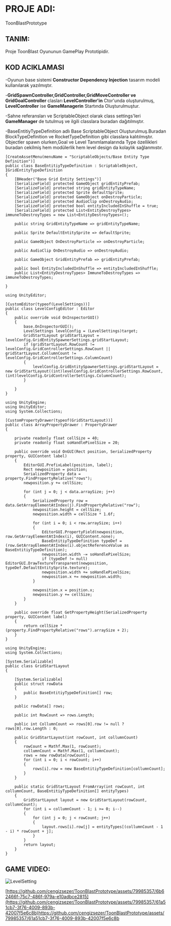 # PROJE ADI: 
ToonBlastPrototype 
## TANIM: 
Proje ToonBlast Oyununun GamePlay Prototipidir.
## KOD ACIKLAMASI
-Oyunun base sistemi **Constructor Dependency Injection** tasarım modeli kullanılarak yazılmıştır. <br/>

-**GridSpawnController,GridController,GridMoveController ve GridGoalController** clasları **LevelController'in** Ctor'unda oluşturulmuş, **LevelController** ise **GameManagerin** Startında Oluşturulmuştur.

-Sahne referansları ve ScriptableObject olarak class settings'leri **GameManager** de tutulmuş ve ilgili classlara buradan dağıtılmıştır.<br/>

-BaseEntitiyTypeDefinition adlı Base ScriptableObject Oluşturulmuş.Buradan BlockTypeDefinition ve RocketTypeDefinition gibi classlara kalıtılmıştır. Objectler spawn olurken,Goal ve Level Tanımlamalarında Type özellikleri buradan cekilmiş hem modülerlik hem level design da kolaylık sağlanmıstır.

```
[CreateAssetMenu(menuName = "ScriptableObjects/Base Entity Type Definition")]
public class BaseEntitiyTypeDefinition : ScriptableObject, IGridEntityTypeDefinition
{
    [BHeader("Base Grid Entity Settings")]
    [SerializeField] protected GameObject gridEntityPrefab;
    [SerializeField] protected string gridEntityTypeName;
    [SerializeField] protected Sprite defaultSprite;
    [SerializeField] protected GameObject onDestroyParticle;
    [SerializeField] protected AudioClip onDestroyAudio;
    [SerializeField] protected bool entityIncludedInShuffle = true;
    [SerializeField] protected List<EntityDestroyTypes> immuneToDestroyTypes = new List<EntityDestroyTypes>();

    public string GridEntityTypeName => gridEntityTypeName;

    public Sprite DefaultEntitySprite => defaultSprite;

    public GameObject OnDestroyParticle => onDestroyParticle;

    public AudioClip OnDestroyAudio => onDestroyAudio;

    public GameObject GridEntityPrefab => gridEntityPrefab;

    public bool EntityIncludedInShuffle => entityIncludedInShuffle;
    public List<EntityDestroyTypes> ImmuneToDestroyTypes => immuneToDestroyTypes;
   
}
```
```
using UnityEditor;

[CustomEditor(typeof(LevelSettings))]
public class LevelConfigEditor : Editor
{
    public override void OnInspectorGUI()
    {
        base.OnInspectorGUI();
        LevelSettings levelConfig = (LevelSettings)target;
        GridStartLayout gridStartLayout = levelConfig.GridEntitySpawnerSettings.gridStartLayout;
        if (gridStartLayout.RowCount != levelConfig.GridControllerSettings.RowCount || gridStartLayout.CollumnCount != levelConfig.GridControllerSettings.ColumnCount)
        {
            levelConfig.GridEntitySpawnerSettings.gridStartLayout = new GridStartLayout((int)levelConfig.GridControllerSettings.RowCount, (int)levelConfig.GridControllerSettings.ColumnCount);
        }

    }
}
```
```
using UnityEngine;
using UnityEditor;
using System.Collections;

[CustomPropertyDrawer(typeof(GridStartLayout))]
public class ArrayPropertyDrawer : PropertyDrawer
{

	private readonly float cellSize = 40;
	private readonly float soHandlePixelSize = 20;

	public override void OnGUI(Rect position, SerializedProperty property, GUIContent label)
	{
		EditorGUI.PrefixLabel(position, label);
		Rect newposition = position;
		SerializedProperty data = property.FindPropertyRelative("rows");
		newposition.y += cellSize;

		for (int j = 0; j < data.arraySize; j++)
		{
			SerializedProperty row = data.GetArrayElementAtIndex(j).FindPropertyRelative("row");
			newposition.height = cellSize;
			newposition.width = cellSize * 1.6f;

			for (int i = 0; i < row.arraySize; i++)
			{
				EditorGUI.PropertyField(newposition, row.GetArrayElementAtIndex(i), GUIContent.none);
				BaseEntitiyTypeDefinition typeDef = (row.GetArrayElementAtIndex(i).objectReferenceValue as BaseEntitiyTypeDefinition);
				newposition.width -= soHandlePixelSize;
				if (typeDef != null) EditorGUI.DrawTextureTransparent(newposition, typeDef.DefaultEntitySprite.texture);
				newposition.width += soHandlePixelSize;
				newposition.x += newposition.width;
			}

			newposition.x = position.x;
			newposition.y += cellSize;
		}
	}

	public override float GetPropertyHeight(SerializedProperty property, GUIContent label)
	{
		return cellSize * (property.FindPropertyRelative("rows").arraySize + 2);
	}
}
```
```
using UnityEngine;
using System.Collections;

[System.Serializable]
public class GridStartLayout
{

    [System.Serializable]
    public struct rowData
    {
        public BaseEntitiyTypeDefinition[] row;
    }

    public rowData[] rows;

    public int RowCount => rows.Length;

    public int CollumnCount => rows[0].row != null ? rows[0].row.Length : 0;

    public GridStartLayout(int rowCount, int collumnCount)
    {
        rowCount = Mathf.Max(1, rowCount);
        collumnCount = Mathf.Max(1, collumnCount);
        rows = new rowData[rowCount];
        for (int i = 0; i < rowCount; i++)
        {
            rows[i].row = new BaseEntitiyTypeDefinition[collumnCount];
        }
    }

    public static GridStartLayout FromArray(int rowCount, int collumnCount, BaseEntitiyTypeDefinition[] entityTypes)
    {
        GridStartLayout layout = new GridStartLayout(rowCount, collumnCount);
        for (int i = collumnCount - 1; i >= 0; i--)
        {
            for (int j = 0; j < rowCount; j++)
            {
                layout.rows[i].row[j] = entityTypes[(collumnCount - 1 - i) * rowCount + j];
            }
        }
        return layout;
    }
}
```

## GAME VIDEO:

![LevelSetting](https://github.com/cengizsezer/ToonBlastPrototype/assets/79985357/eaf597c0-3c25-4c85-8e84-0739b1baabff)



[https://github.com/cengizsezer/ToonBlastPrototype/assets/79985357/6b62466f-75c7-486f-979a-e10adbce2815](https://github.com/cengizsezer/ToonBlastPrototype/assets/79985357/61a51cb7-3f76-4009-893b-42007f5e6c8b)https://github.com/cengizsezer/ToonBlastPrototype/assets/79985357/61a51cb7-3f76-4009-893b-42007f5e6c8b





